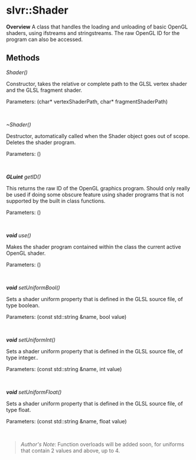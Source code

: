 # slvr::Shader
**Overview**
A class that handles the loading and unloading of basic OpenGL shaders, using ifstreams and stringstreams. The raw OpenGL ID for the program can also be accessed.

## Methods
*Shader()*

Constructor, takes the relative or complete path to the GLSL vertex shader and the GLSL fragment shader.

Parameters: (char\* vertexShaderPath, char\* fragmentShaderPath)

&nbsp;

*~Shader()*

Destructor, automatically called when the Shader object goes out of scope. Deletes the shader program.

Parameters: ()

&nbsp;

***GLuint** getID()*

This returns the raw ID of the OpenGL graphics program. Should only really be used if doing some obscure feature using shader programs that is not supported by the built in class functions.

Parameters: ()

&nbsp;

***void** use()*

Makes the shader program contained within the class the current active OpenGL shader.

Parameters: ()

&nbsp;

***void** setUniformBool()*

Sets a shader uniform property that is defined in the GLSL source file, of type boolean.

Parameters: (const std::string &name, bool value)

&nbsp;

***void** setUniformInt()*

Sets a shader uniform property that is defined in the GLSL source file, of type integer..

Parameters: (const std::string &name, int value)

&nbsp;

***void** setUniformFloat()*

Sets a shader uniform property that is defined in the GLSL source file, of type float.

Parameters: (const std::string &name, float value)

&nbsp;

> *Author's Note*: Function overloads will be added soon, for uniforms that contain 2 values and above, up to 4.
